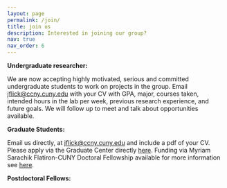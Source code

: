 ```yaml
---
layout: page
permalink: /join/
title: join us
description: Interested in joining our group?
nav: true
nav_order: 6
---
```


**Undergraduate researcher:**


We are now accepting highly motivated, serious and committed undergraduate students to work on projects in the group. Email jflick@ccny.cuny.edu with your CV with GPA, major, courses taken, intended hours in the lab per week, previous research experience, and future goals. We will follow up to meet and talk about opportunities available.

**Graduate Students:**


Email us directly, at jflick@ccny.cuny.edu and include a pdf of your CV. Please apply via the Graduate Center directly <a href="https://www.gc.cuny.edu/physics">here</a>. Funding via Myriam Sarachik Flatiron-CUNY Doctoral Fellowship available for more information see <a href="https://www.gc.cuny.edu/physics/admissions-and-aid#myriam-sarachik-flatiron-cuny-doctoral-fellowship">here</a>.

**Postdoctoral Fellows:**
